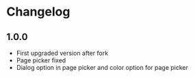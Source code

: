 # Changelog

## 1.0.0
- First upgraded version after fork
- Page picker fixed
- Dialog option in page picker and color option for page picker